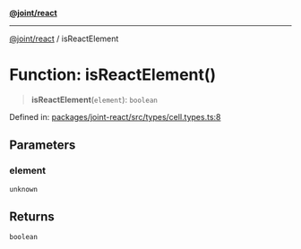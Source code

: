 [**@joint/react**](../README.md)

***

[@joint/react](../README.md) / isReactElement

# Function: isReactElement()

> **isReactElement**(`element`): `boolean`

Defined in: [packages/joint-react/src/types/cell.types.ts:8](https://github.com/samuelgja/joint/blob/main/packages/joint-react/src/types/cell.types.ts#L8)

## Parameters

### element

`unknown`

## Returns

`boolean`
